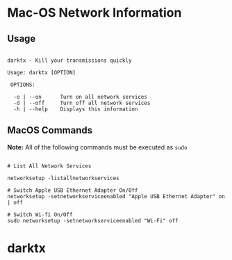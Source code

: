 # Mac-OS Network Information


## Usage

```

darktx - Kill your transmissions quickly

Usage: darktx [OPTION]

 OPTIONS:

  -o | --on      Turn on all network services
  -d | --off     Turn off all network services
  -h | --help    Displays this information

```

## MacOS Commands

**Note:** All of the following commands must be executed as `sudo`

```

# List All Network Services

networksetup -listallnetworkservices

# Switch Apple USB Ethernet Adapter On/Off
networksetup -setnetworkserviceenabled "Apple USB Ethernet Adapter" on | off

# Switch Wi-fi On/Off
sudo networksetup -setnetworkserviceenabled "Wi-Fi" off

```

# darktx
